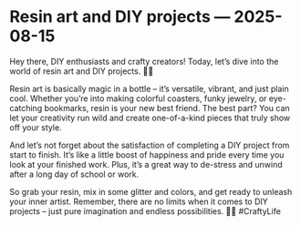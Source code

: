 # Resin art and DIY projects — 2025-08-15

Hey there, DIY enthusiasts and crafty creators! Today, let’s dive into the world of resin art and DIY projects. 🎨✨

Resin art is basically magic in a bottle – it’s versatile, vibrant, and just plain cool. Whether you’re into making colorful coasters, funky jewelry, or eye-catching bookmarks, resin is your new best friend. The best part? You can let your creativity run wild and create one-of-a-kind pieces that truly show off your style.

And let’s not forget about the satisfaction of completing a DIY project from start to finish. It’s like a little boost of happiness and pride every time you look at your finished work. Plus, it’s a great way to de-stress and unwind after a long day of school or work.

So grab your resin, mix in some glitter and colors, and get ready to unleash your inner artist. Remember, there are no limits when it comes to DIY projects – just pure imagination and endless possibilities. 🌈💫 #CraftyLife